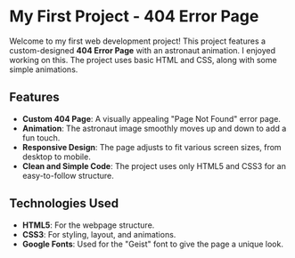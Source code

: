 # My First Project - 404 Error Page

Welcome to my first web development project! This project features a custom-designed **404 Error Page** with an astronaut animation. I enjoyed working on this. The project uses basic HTML and CSS, along with some simple animations.

## Features

- **Custom 404 Page**: A visually appealing "Page Not Found" error page.
- **Animation**: The astronaut image smoothly moves up and down to add a fun touch.
- **Responsive Design**: The page adjusts to fit various screen sizes, from desktop to mobile.
- **Clean and Simple Code**: The project uses only HTML5 and CSS3 for an easy-to-follow structure.

## Technologies Used

- **HTML5**: For the webpage structure.
- **CSS3**: For styling, layout, and animations.
- **Google Fonts**: Used for the "Geist" font to give the page a unique look.
